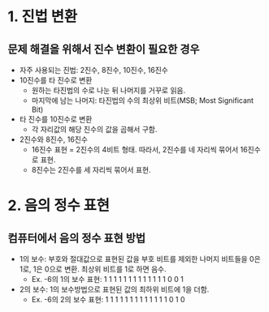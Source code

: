 # 1. 진법 변환

## 문제 해결을 위해서 진수 변환이 필요한 경우

- 자주 사용되는 진법: 2진수, 8진수, 10진수, 16진수
- 10진수를 타 진수로 변환
  - 원하는 타진법의 수로 나눈 뒤 나머지를 거꾸로 읽음.
  - 마지막에 남는 나머지: 타진법의 수의 최상위 비트(MSB; Most Significant Bit)
- 타 진수를 10진수로 변환
  - 각 자리값의 해당 진수의 값을 곱해서 구함.
- 2진수와 8진수, 16진수
  - 16진수 표현 = 2진수의 4비트 형태. 따라서, 2진수를 네 자리씩 묶어서 16진수로 표현.
  - 8진수는 2진수를 세 자리씩 묶어서 표현.





# 2. 음의 정수 표현

## 컴퓨터에서 음의 정수 표현 방법

- 1의 보수: 부호와 절대값으로 표현된 값을 부호 비트를 제외한 나머지 비트들을 0은 1로, 1은 0으로 변환. 최상위 비트를 1로 하면 음수.
  - Ex. \-6의 1의 보수 표현: 1 1 1 1 1 1 1 1 1 1 1 1 1 0 0 1
- 2의 보수: 1의 보수방법으로 표현된 값의 최하위 비트에 1을 더함.
  - Ex. \-6의 2의 보수 표현: 1 1 1 1 1 1 1 1 1 1 1 1 1 0 1 0